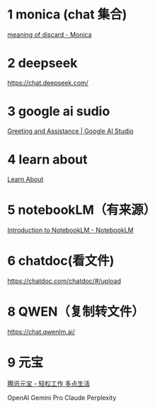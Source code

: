 # 1 monica (chat 集合)
[meaning of discard - Monica](https://monica.im/home/chat/Monica/monica?convId=conv%3A9d42ada1-6f2e-4cb9-a8fe-79de352196b2)
# 2 deepseek
https://chat.deepseek.com/
# 3 google ai sudio
[Greeting and Assistance | Google AI Studio](https://aistudio.google.com/prompts/new_chat)
# 4 learn about
[Learn About](https://learning.google.com/experiments/learn-about?src=signup)
# 5 notebookLM（有来源）
[Introduction to NotebookLM - NotebookLM](https://notebooklm.google.com/notebook/f7607d7a-584c-4f35-96fc-f6815c573a6c)
# 6 chatdoc(看文件)
https://chatdoc.com/chatdoc/#/upload
# 8 QWEN（复制转文件）
https://chat.qwenlm.ai/
# 9 元宝
[腾讯元宝 - 轻松工作 多点生活](https://yuanbao.tencent.com/chat/naQivTmsDa?yb_channel=3009&yb_dl=js&msclkid=53699cd205f4195cc03ef4a4722eeffb)

OpenAI
Gemini Pro
Claude
Perplexity